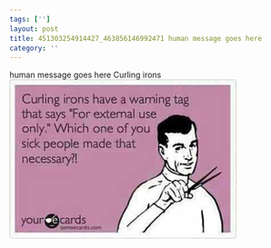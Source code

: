 ```yaml
---
tags: ['']
layout: post
title: 451303254914427_463856146992471 human message goes here
category: ''
---
```

human message goes here
Curling irons
![451303254914427_463856146992471](/uploads/2012-9-30-451303254914427_463856146992471-human-message-goes-here.jpg)
